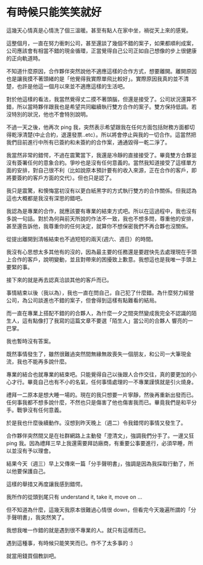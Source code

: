 # 有時候只能笑笑就好

這幾天心情真是心情洗了個三溫暖。甚至有點人在家中坐，禍從天上來的感覺。

這整個月，一直在努力衝刺公司，甚至還談了幾個不錯的案子，如果都順利成案，公司應該會有相當不錯的現金循環，正當覺得自己公司正如自己想像的步上很健康的正向軌道時。

不知道什麼原因，合作夥伴突然說他不適應這樣的合作方式，想要離開。離開原因也是讓我摸不著頭緒的是「他覺得我實際單飛比較好」。實際原因我真的並不清楚，也許是他這一個月以來並不適應這樣的生活吧。

對於他這樣的看法，我當然覺得丈二摸不著頭腦，但還是接受了。公司狀況還算不錯，所以當時夥伴跟我也是希望共同繼續執行雙方合作的案子。雙方保持低調。若沒特別的狀況，他也不會特別說明。

不過一天之後，他再次 ping 我，突然表示希望跟我在任何方面包括財務方面都切得乾淨清楚(中止合約，退還發票..etc）。所以將會停止與我的一切合作。這當然把我們目前進行中所有已簽約和未簽約的合作案，通通毀得一乾二淨了。

我當然非常的錯愕，不過在震驚當下，我還是冷靜的直接接受了。畢竟雙方合夥並沒有簽署任何的意象合約。爭吵也是沒有任何意義的。當然我知道接受了這樣單方面的安排，對自己很不利（比如說原本預計要有的收入來源，正在合作的客戶，即將要簽約的客戶方面的交代）。但也只是認了。

我只是震驚，和懊悔當初沒有以更白紙黑字的方式執行雙方的合作關係。但我認為這也大概都是我沒有深思的錯吧。

我認為是專業的合作，就應該要有專業的結束方式吧。所以在這過程中，我也沒有多說一句話。對於為何與前天所說的作法不一致，我也不想多問，尊重他的安排，甚至還告訴他，我尊重你的任何決定，就算你不想保密我們不再合夥也沒關係。

從提出離開到清帳結束也不過短短的兩天(週六、週日）的時間。

我沒有心思想太多其他有的沒的，因為最主要的任務還是要趕快先去處理現在手頭上合作的客戶，說明變動，並且對帶來的困擾致上歉意。我想這也是我唯一手頭上要緊的事。

接下來的就是再去認真洽談其他的客戶而已。

事情結束以後（我以為），我也一直在問自己，自己犯了什麼錯。為什麼努力經營公司，為公司談進也不錯的案子，但會得到這樣有點難看的結局。

而一直在專業上搭配不錯的的合夥人，為什麼一夕之間突然變成我完全不認識的陌生人，這有點像打了我寫的這篇文章不要選「陌生人」當公司的合夥人 響亮的一巴掌。

我也暫時沒有答案。

既然事情發生了，雖然很難過突然間無緣無故喪失一個朋友，和公司一大筆現金流，我也不能再多說什麼。

專業的結合也就專業的結束吧。只能覺得自己以後跟人合作交往，真的要更加的小心才行。畢竟自己也有不小的名氣，任何事情處理的一不專業謹慎就是引火燒身。

禮拜一二原本是想大睡一場的。現在的我只想要一片寧靜，然後再重新出發而已。任何事我都不想多說什麼，不然也只是傷害了他也傷害我而已。畢竟我們是和平分手。戰爭沒有任何意義。

於是我也什麼後續動作。沒想到昨天晚上（週二）令我錯愕的事情又發生了。

合作夥伴突然間又是在社群網路上主動發「澄清文」，強調我們分手了。一邊又狂 ping 我。因為禮拜三早上我還需要拜訪廠商，有重要公事要進行，必須早睡，所以並沒有予以理會。

結果今天（週三）早上又傳來一篇「分手聲明書」，強調是因為我採取行動了，所以他要保護自己。

這樣的舉措又再度讓我感到錯愕。

我所作的從頭到尾只有 understand it, take it, move on …

但不知道為什麼，這幾天我原本很難過心情很 down，但看完今天幾遍所謂的「分手聲明書」，我突然笑了。

我想我唯一作錯的就是遇到很不專業的人。就只有這樣而已。

遇到這種事，有時候只能笑笑而已。作不了太多事的 :)

就當用錢買個教訓吧。
